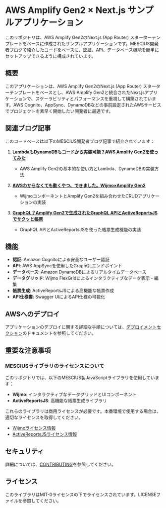 # AWS Amplify Gen2 × Next.js サンプルアプリケーション

このリポジトリは、AWS Amplify Gen2のNext.js (App Router) スターターテンプレートをベースに作成されたサンプルアプリケーションです。MESCIUS開発者ブログで紹介したコードをベースに、認証、API、データベース機能を簡単にセットアップできるように構成されています。

## 概要

このアプリケーションは、AWS Amplify Gen2のNext.js (App Router) スターターテンプレートをベースとし、AWS Amplify Gen2と統合されたNext.jsアプリケーションで、スケーラビリティとパフォーマンスを重視して構築されています。AWS Cognito、AppSync、DynamoDBなどの事前設定されたAWSサービスでプロジェクトを素早く開始したい開発者に最適です。

## 関連ブログ記事

このコードベースは以下のMESCIUS開発者ブログ記事で紹介されています：

1. **[LambdaもDynamoDBもコードから実装可能？AWS Amplify Gen2を使ってみた](https://devlog.mescius.jp/amplifygen2-quickstart/)**
   - AWS Amplify Gen2の基本的な使い方とLambda、DynamoDBの実装方法

2. **[AWSわからなくても動くやつ、できました。Wijmo×Amplify Gen2](https://devlog.mescius.jp/amplifygen2-wijmo-crudapp/)**
   - WijmoコンポーネントとAmplify Gen2を組み合わせたCRUDアプリケーションの実装

3. **[GraphQL？Amplify Gen2で生成されたGraphQL APIとActiveReportsJSでサクッと帳票](https://devlog.mescius.jp/amplifygen2-activereportsjs/)**
   - GraphQL APIとActiveReportsJSを使った帳票生成機能の実装

## 機能

- **認証**: Amazon Cognitoによる安全なユーザー認証
- **API**: AWS AppSyncを使用したGraphQLエンドポイント
- **データベース**: Amazon DynamoDBによるリアルタイムデータベース
- **データグリッド**: Wijmo FlexGridによるインタラクティブなデータ表示・編集
- **帳票生成**: ActiveReportsJSによる高機能な帳票作成
- **API仕様書**: Swagger UIによるAPI仕様の可視化

## AWSへのデプロイ

アプリケーションのデプロイに関する詳細な手順については、[デプロイメントセクション](https://docs.amplify.aws/nextjs/start/quickstart/nextjs-app-router-client-components/#deploy-a-fullstack-app-to-aws)のドキュメントを参照してください。

## 重要な注意事項

### MESCIUSライブラリのライセンスについて

このリポジトリでは、以下のMESCIUS製JavaScriptライブラリを使用しています：

- **Wijmo**: インタラクティブなデータグリッドとUIコンポーネント
- **ActiveReportsJS**: 高機能な帳票生成ライブラリ

これらのライブラリは商用ライセンスが必要です。本番環境で使用する場合は、適切なライセンスを取得してください。

- [Wijmoライセンス情報](https://www.mescius.jp/wijmo/)
- [ActiveReportsJSライセンス情報](https://www.mescius.jp/activereports-js/)

## セキュリティ

詳細については、[CONTRIBUTING](CONTRIBUTING.md#security-issue-notifications)を参照してください。

## ライセンス

このライブラリはMIT-0ライセンスの下でライセンスされています。LICENSEファイルを参照してください。